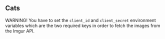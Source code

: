 ## Cats

WARNING! You have to set the `client_id` and `client_secret` environment variables which are the two required keys in order to fetch the images from the Imgur API. 
